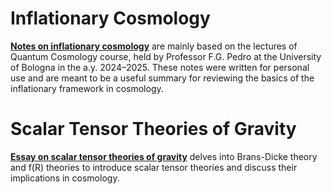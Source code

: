 # Inflationary Cosmology  
**[Notes on inflationary cosmology](NotesInflation/InflationaryCosmology.pdf)** are mainly based on the lectures of Quantum Cosmology course, held by Professor F.G. Pedro at the University of Bologna in the a.y. 2024–2025. 
These notes were written for personal use and are meant to be a useful summary for reviewing
the basics of the inflationary framework in cosmology. 

# Scalar Tensor Theories of Gravity
**[Essay on scalar tensor theories of gravity](essay/STTs.pdf)** delves into Brans-Dicke theory and f(R) theories to introduce scalar tensor theories and discuss their implications in cosmology. 